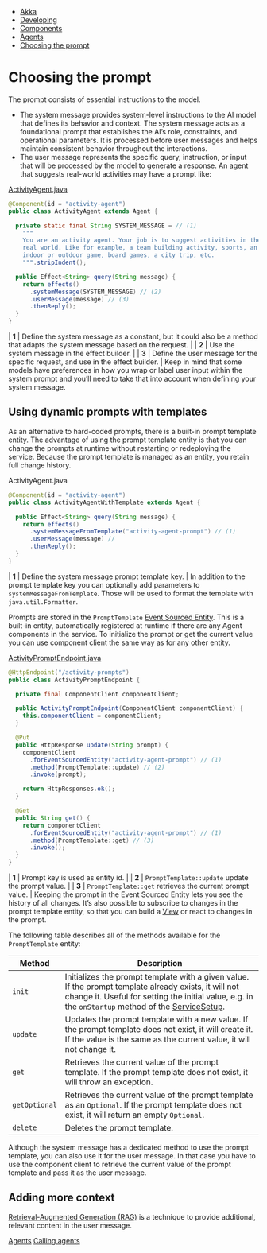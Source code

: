 <!-- <nav> -->
- [Akka](../../index.html)
- [Developing](../index.html)
- [Components](../components/index.html)
- [Agents](../agents.html)
- [Choosing the prompt](prompt.html)

<!-- </nav> -->

# Choosing the prompt

The prompt consists of essential instructions to the model.

- The system message provides system-level instructions to the AI model that defines its behavior and context. The system message acts as a foundational prompt that establishes the AI’s role, constraints, and operational parameters. It is processed before user messages and helps maintain consistent behavior throughout the interactions.
- The user message represents the specific query, instruction, or input that will be processed by the model to generate a response.
An agent that suggests real-world activities may have a prompt like:

[ActivityAgent.java](https://github.com/akka/akka-sdk/blob/main/samples/doc-snippets/src/main/java/com/example/application/ActivityAgent.java)
```java
@Component(id = "activity-agent")
public class ActivityAgent extends Agent {

  private static final String SYSTEM_MESSAGE = // (1)
    """
    You are an activity agent. Your job is to suggest activities in the
    real world. Like for example, a team building activity, sports, an
    indoor or outdoor game, board games, a city trip, etc.
    """.stripIndent();

  public Effect<String> query(String message) {
    return effects()
      .systemMessage(SYSTEM_MESSAGE) // (2)
      .userMessage(message) // (3)
      .thenReply();
  }
}
```

| **1** | Define the system message as a constant, but it could also be a method that adapts the system message based on the request. |
| **2** | Use the system message in the effect builder. |
| **3** | Define the user message for the specific request, and use in the effect builder. |
Keep in mind that some models have preferences in how you wrap or label user input within the system prompt and you’ll need to take that into account when defining your system message.

## <a href="about:blank#_using_dynamic_prompts_with_templates"></a> Using dynamic prompts with templates

As an alternative to hard-coded prompts, there is a built-in prompt template entity. The advantage of using the prompt template entity is that you can change the prompts at runtime without restarting or redeploying the service. Because the prompt template is managed as an entity, you retain full change history.

ActivityAgent.java
```java
@Component(id = "activity-agent")
public class ActivityAgentWithTemplate extends Agent {

  public Effect<String> query(String message) {
    return effects()
      .systemMessageFromTemplate("activity-agent-prompt") // (1)
      .userMessage(message) //
      .thenReply();
  }
}
```

| **1** | Define the system message prompt template key. |
In addition to the prompt template key you can optionally add parameters to `systemMessageFromTemplate`. Those will be used to format the template with `java.util.Formatter`.

Prompts are stored in the `PromptTemplate` [Event Sourced Entity](../event-sourced-entities.html). This is a built-in entity, automatically registered at runtime if there are any Agent components in the service. To initialize the prompt or get the current value you can use component client the same way as for any other entity.

[ActivityPromptEndpoint.java](https://github.com/akka/akka-sdk/blob/main/samples/doc-snippets/src/main/java/com/example/api/ActivityPromptEndpoint.java)
```java
@HttpEndpoint("/activity-prompts")
public class ActivityPromptEndpoint {

  private final ComponentClient componentClient;

  public ActivityPromptEndpoint(ComponentClient componentClient) {
    this.componentClient = componentClient;
  }

  @Put
  public HttpResponse update(String prompt) {
    componentClient
      .forEventSourcedEntity("activity-agent-prompt") // (1)
      .method(PromptTemplate::update) // (2)
      .invoke(prompt);

    return HttpResponses.ok();
  }

  @Get
  public String get() {
    return componentClient
      .forEventSourcedEntity("activity-agent-prompt") // (1)
      .method(PromptTemplate::get) // (3)
      .invoke();
  }
}
```

| **1** | Prompt key is used as entity id. |
| **2** | `PromptTemplate::update` update the prompt value. |
| **3** | `PromptTemplate::get` retrieves the current prompt value. |
Keeping the prompt in the Event Sourced Entity lets you see the history of all changes. It’s also possible to subscribe to changes in the prompt template entity, so that you can build a [View](../views.html) or react to changes in the prompt.

The following table describes all of the methods available for the `PromptTemplate` entity:

| Method | Description |
| --- | --- |
| `init` | Initializes the prompt template with a given value. If the prompt template already exists, it will not change it. Useful for setting the initial value, e.g. in the `onStartup` method of the [ServiceSetup](../setup-and-dependency-injection.html#_service_lifecycle). |
| `update` | Updates the prompt template with a new value. If the prompt template does not exist, it will create it. If the value is the same as the current value, it will not change it. |
| `get` | Retrieves the current value of the prompt template. If the prompt template does not exist, it will throw an exception. |
| `getOptional` | Retrieves the current value of the prompt template as an `Optional`. If the prompt template does not exist, it will return an empty `Optional`. |
| `delete` | Deletes the prompt template. |
Although the system message has a dedicated method to use the prompt template, you can also use it for the user message. In that case you have to use the component client to retrieve the current value of the prompt template and pass it as the user message.

## <a href="about:blank#_adding_more_context"></a> Adding more context

[Retrieval-Augmented Generation (RAG)](../rag.html) is a technique to provide additional, relevant content in the user message.

<!-- <footer> -->
<!-- <nav> -->
[Agents](../agents.html) [Calling agents](calling.html)
<!-- </nav> -->

<!-- </footer> -->

<!-- <aside> -->

<!-- </aside> -->